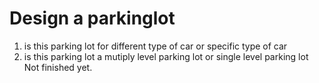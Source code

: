# Design a parkinglot

1. is this parking lot for different type of car or specific type of car  
2. is this parking lot a mutiply level parking lot or single level parking lot
Not finished yet.